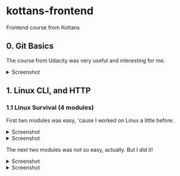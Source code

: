 # kottans-frontend
Frontend course from Kottans

## 0. Git Basics

The course from Udacity was very useful and interesting for me.
<details>
  <summary>Screenshot</summary>
  
  ![image of finished course on Udacity](https://github.com/WEremite/kottans-frontend/blob/main/Images/Udacity-git-course.png)
  
</details>

## 1. Linux CLI, and HTTP
### 1.1 Linux Survival (4 modules)

First two modules was easy, 'cause I worked on Linux a little before.
<details>
    <summary>Screenshot</summary>
  
![Linux Susvival Quiz 1](https://github.com/WEremite/kottans-frontend/blob/main/task_linux_cli/quiz_1.png)

</details>
  
<details>
  <summary>Screenshot</summary>
  
![Linux Susvival Quiz 2](https://github.com/WEremite/kottans-frontend/blob/main/task_linux_cli/quiz_2.png)

</details>

The next two modules was not so easy, actually. But I did it!
<details>
    <summary>Screenshot</summary>
  
![Linux Susvival Quiz 3](https://github.com/WEremite/kottans-frontend/blob/main/task_linux_cli/quiz_3.png)

</details>
  
<details>
  <summary>Screenshot</summary>
  
![Linux Susvival Quiz 4](https://github.com/WEremite/kottans-frontend/blob/main/task_linux_cli/quiz_4.png)

</details>

